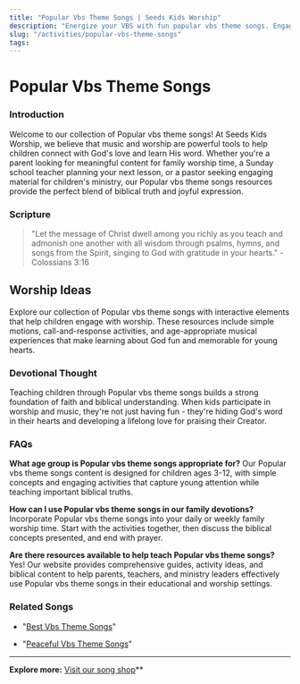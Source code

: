 ```yaml
---
title: "Popular Vbs Theme Songs | Seeds Kids Worship"
description: "Energize your VBS with fun popular vbs theme songs. Engaging worship music and activities for summer children's ministry."
slug: "/activities/popular-vbs-theme-songs"
tags:
---
```


# Popular Vbs Theme Songs

### Introduction

Welcome to our collection of Popular vbs theme songs! At Seeds Kids Worship, we believe that music and worship are powerful tools to help children connect with God's love and learn His word. Whether you're a parent looking for meaningful content for family worship time, a Sunday school teacher planning your next lesson, or a pastor seeking engaging material for children's ministry, our Popular vbs theme songs resources provide the perfect blend of biblical truth and joyful expression.

### Scripture

> "Let the message of Christ dwell among you richly as you teach and admonish one another with all wisdom through psalms, hymns, and songs from the Spirit, singing to God with gratitude in your hearts." - Colossians 3:16

## Worship Ideas

Explore our collection of Popular vbs theme songs with interactive elements that help children engage with worship. These resources include simple motions, call-and-response activities, and age-appropriate musical experiences that make learning about God fun and memorable for young hearts.

### Devotional Thought

Teaching children through Popular vbs theme songs builds a strong foundation of faith and biblical understanding. When kids participate in worship and music, they're not just having fun - they're hiding God's word in their hearts and developing a lifelong love for praising their Creator.

### FAQs

**What age group is Popular vbs theme songs appropriate for?**
Our Popular vbs theme songs content is designed for children ages 3-12, with simple concepts and engaging activities that capture young attention while teaching important biblical truths.

**How can I use Popular vbs theme songs in our family devotions?**
Incorporate Popular vbs theme songs into your daily or weekly family worship time. Start with the activities together, then discuss the biblical concepts presented, and end with prayer.

**Are there resources available to help teach Popular vbs theme songs?**
Yes! Our website provides comprehensive guides, activity ideas, and biblical content to help parents, teachers, and ministry leaders effectively use Popular vbs theme songs in their educational and worship settings.

### Related Songs

- "[Best Vbs Theme Songs](/activities/best-vbs-theme-songs/)"

- "[Peaceful Vbs Theme Songs](/activities/peaceful-vbs-theme-songs/)"

---

**Explore more:** [Visit our song shop](https://seedskidsworship.com/shop)**

<!-- Schema Markup -->
<script type="application/ld+json">
{
  "@context": "https://schema.org",
  "@type": "MusicRecording",
  "name": "Popular Vbs Theme Songs",
  "byArtist": {
    "@type": "MusicGroup",
    "name": "Seeds Kids Worship"
  },
  "isFamilyFriendly": true,
  "url": "https://seedskidsworship.com/activities/popular-vbs-theme-songs/"
}
</script>